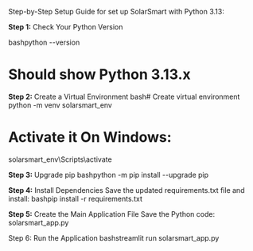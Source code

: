 Step-by-Step Setup Guide for set up SolarSmart with Python 3.13:

**Step 1:** Check Your Python Version

bashpython --version
# Should show Python 3.13.x

**Step 2:** Create a Virtual Environment
bash# Create virtual environment
python -m venv solarsmart_env

# Activate it On Windows:
solarsmart_env\Scripts\activate

**Step 3:** Upgrade pip
bashpython -m pip install --upgrade pip

**Step 4:** Install Dependencies
Save the updated requirements.txt file and install:
bashpip install -r requirements.txt

**Step 5:** Create the Main Application File
Save the Python code: solarsmart_app.py

Step 6: Run the Application
bashstreamlit run solarsmart_app.py
